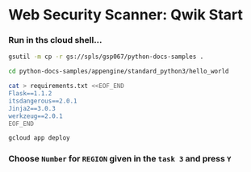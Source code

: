 # Web Security Scanner: Qwik Start

### Run in ths cloud shell...
```bash
gsutil -m cp -r gs://spls/gsp067/python-docs-samples .

cd python-docs-samples/appengine/standard_python3/hello_world

cat > requirements.txt <<EOF_END
Flask==1.1.2
itsdangerous==2.0.1
Jinja2==3.0.3
werkzeug==2.0.1
EOF_END

gcloud app deploy 
```
### Choose `Number` for `REGION` given in the `task 3` and press `Y` 
